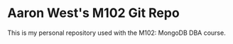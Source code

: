# Aaron West's M102 Git Repo

This is my personal repository used with the M102: MongoDB DBA course.

